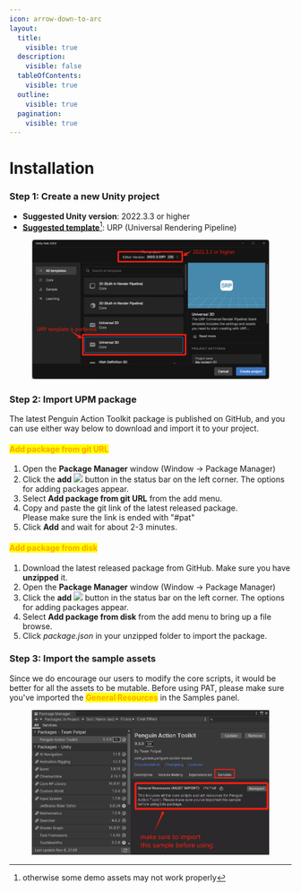 ```yaml
---
icon: arrow-down-to-arc
layout:
  title:
    visible: true
  description:
    visible: false
  tableOfContents:
    visible: true
  outline:
    visible: true
  pagination:
    visible: true
---
```


# Installation

### Step 1: Create a new Unity project

* **Suggested Unity version**: 2022.3.3 or higher
* [**Suggested template**](#user-content-fn-1)[^1]: URP (Universal Rendering Pipeline)

<figure><img src="../.gitbook/assets/1730945956416.png" alt=""><figcaption></figcaption></figure>

### Step 2: Import UPM package

The latest Penguin Action Toolkit package is published on GitHub, and you can use either way below to download and import it to your project.

#### <mark style="color:orange;">Add package from git URL</mark>

1. Open the **Package Manager** window (Window -> Package Manager)
2. Click the **add** ![](https://docs.unity3d.com/2022.3/Documentation/uploads/Main/iconAdd.png) button in the status bar on the left corner. The options for adding packages appear.
3. Select **Add package from git URL** from the add menu.
4. Copy and paste the git link of the latest released package. \
   Please make sure the link is ended with "#pat"
5. Click **Add** and wait for about 2-3 minutes.&#x20;

#### <mark style="color:orange;">Add package from disk</mark>

1. Download the latest released package from GitHub. Make sure you have **unzipped** it.
2. Open the **Package Manager** window (Window -> Package Manager)
3. Click the **add** ![](https://docs.unity3d.com/2022.3/Documentation/uploads/Main/iconAdd.png) button in the status bar on the left corner. The options for adding packages appear.
4. Select **Add package from disk** from the add menu to bring up a file browse.&#x20;
5. Click _package.json_ in your unzipped folder to import the package.&#x20;

### Step 3: Import the sample assets

Since we do encourage our users to modify the core scripts, it would be better for all the assets to be mutable. Before using PAT, please make sure you've imported the <mark style="color:orange;">**General Resources**</mark> in the Samples panel.&#x20;

<figure><img src="../.gitbook/assets/image (70).png" alt=""><figcaption></figcaption></figure>





[^1]: otherwise some demo assets may not work properly
